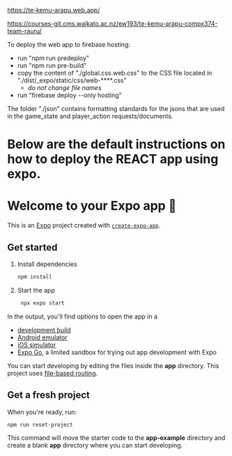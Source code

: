 https://te-kemu-arapu.web.app/

https://courses-git.cms.waikato.ac.nz/ew193/te-kemu-arapu-compx374-team-rauru/

To deploy the web app to firebase hosting:

- run "npm run predeploy"
- run "npm run pre-build"
- copy the content of "./global.css.web.css" to the CSS file located in "./dist/_expo/static/css/web-****.css"
   - *do not change file names*
- run "firebase deploy --only hosting"

The folder "./json" contains formatting standards for the jsons that are used in the game_state and player_action requests/documents.


# Below are the default instructions on how to deploy the REACT app using expo.


# Welcome to your Expo app 👋

This is an [Expo](https://expo.dev) project created with [`create-expo-app`](https://www.npmjs.com/package/create-expo-app).

## Get started

1. Install dependencies

   ```bash
   npm install
   ```

2. Start the app

   ```bash
    npx expo start
   ```

In the output, you'll find options to open the app in a

- [development build](https://docs.expo.dev/develop/development-builds/introduction/)
- [Android emulator](https://docs.expo.dev/workflow/android-studio-emulator/)
- [iOS simulator](https://docs.expo.dev/workflow/ios-simulator/)
- [Expo Go](https://expo.dev/go), a limited sandbox for trying out app development with Expo

You can start developing by editing the files inside the **app** directory. This project uses [file-based routing](https://docs.expo.dev/router/introduction).

## Get a fresh project

When you're ready, run:

```bash
npm run reset-project
```

This command will move the starter code to the **app-example** directory and create a blank **app** directory where you can start developing.